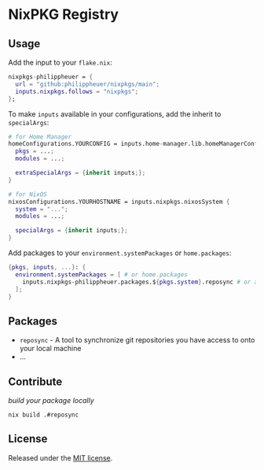 # NixPKG Registry

## Usage

Add the input to your `flake.nix`:

```nix
nixpkgs-philippheuer = {
  url = "github:philippheuer/nixpkgs/main";
  inputs.nixpkgs.follows = "nixpkgs";
};
```

To make `inputs` available in your configurations, add the inherit to `specialArgs`:

```nix
# for Home Manager
homeConfigurations.YOURCONFIG = inputs.home-manager.lib.homeManagerConfiguration {
  pkgs = ...;
  modules = ...;

  extraSpecialArgs = {inherit inputs;};
}

# for NixOS
nixosConfigurations.YOURHOSTNAME = inputs.nixpkgs.nixosSystem {
  system = "...";
  modules = ...;

  specialArgs = {inherit inputs;};
}
```

Add packages to your `environment.systemPackages` or `home.packages`:

```nix
{pkgs, inputs, ...}: {
  environment.systemPackages = [ # or home.packages
    inputs.nixpkgs-philippheuer.packages.${pkgs.system}.reposync # or any other package
  ];
}
```

## Packages

- `reposync` - A tool to synchronize git repositories you have access to onto your local machine
- ...

## Contribute

_build your package locally_

`nix build .#reposync`

## License

Released under the [MIT license](./LICENSE).
